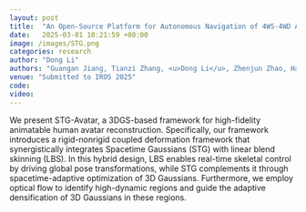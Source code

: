```yaml
---
layout: post
title:  "An Open-Source Platform for Autonomous Navigation of 4WS-4WD Agricultural Robots with Omni-Directional Kinematics"
date:   2025-03-01 10:21:59 +00:00
image: /images/STG.png
categories: research
author: "Dong Li"
authors: "Guangan Jiang, Tianzi Zhang, <u>Dong Li</u>, Zhenjun Zhao, Haoang Li, Mingrui Li, Hongyu Wang"
venue: "Submitted to IROS 2025"
code: 
video: 
---
```


We present STG-Avatar, a 3DGS-based framework for high-fidelity animatable human avatar reconstruction. Specifically, our framework introduces a rigid-nonrigid coupled deformation framework that synergistically integrates Spacetime Gaussians (STG) with linear blend skinning (LBS). In this hybrid design, LBS enables real-time skeletal control by driving global pose transformations, while STG complements it through spacetime-adaptive optimization of 3D Gaussians. Furthermore, we employ optical flow to identify high-dynamic regions and guide the adaptive densification of 3D Gaussians in these regions.
